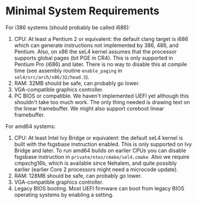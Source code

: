 Minimal System Requirements
===========================

For i386 systems (should probably be called i686):

1. CPU: At least a Pentium 2 or equivalent: the default clang target is i686 which can generate instructions not implemented by 386, 486, and Pentium. Also, on x86 the seL4 kernel assumes that the processor supports global pages (bit PGE in CR4). This is only supported in Pentium Pro (i686) and later. There is no way to disable this at compile time (see assembly routine `enable_paging` in `sel4/src/arch/x86/32/head.S`).
2. RAM: 32MB should be safe, can probably go lower.
3. VGA-compatible graphics controller.
4. PC BIOS or compatible. We haven't implemented UEFI yet although this shouldn't take too much work. The only thing needed is drawing text on the linear framebuffer. We might also support coreboot linear framebuffer.

For amd64 systems:

1. CPU: At least Intel Ivy Bridge or equivalent: the default seL4 kernel is built with the fsgsbase instruction enabled. This is only supported on Ivy Bridge and later. To run amd64 builds on earlier CPUs you can disable fsgsbase instruction in `private/ntos/cmake/sel4.cmake`. Also we require cmpxchg16b, which is available since Nehalem, and quite possibly earlier (earlier Core 2 processors might need a microcode update).
2. RAM: 128MB should be safe, can probably go lower.
3. VGA-compatible graphics controller.
4. Legacy BIOS booting. Most UEFI firmware can boot from legacy BIOS operating systems by enabling a setting.
